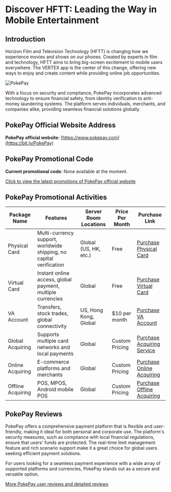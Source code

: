 # Discover HFTT: Leading the Way in Mobile Entertainment

## Introduction

Horizon Film and Television Technology (HFTT) is changing how we experience movies and shows on our phones. Created by experts in film and technology, HFTT aims to bring big-screen excitement to mobile users everywhere. The VERTEX app is the center of this change, offering new ways to enjoy and create content while providing online job opportunities.

![PokePay](https://github.com/user-attachments/assets/3762a033-8549-4725-b21d-412d1712cbc4)

With a focus on security and compliance, PokePay incorporates advanced technology to ensure financial safety, from identity verification to anti-money laundering systems. The platform serves individuals, merchants, and companies alike, providing seamless financial solutions globally.

## PokePay Official Website Address

**PokePay official website**: [https://www.pokepay.com](https://bit.ly/PokePay)

## PokePay Promotional Code

**Current promotional code**: None available at the moment.

[Click to view the latest promotions of PokePay official website](https://bit.ly/PokePay)

## PokePay Promotional Activities

| Package Name         | Features                                                        | Server Room Locations        | Price Per Month         | Purchase Link                                      |
|----------------------|------------------------------------------------------------------|------------------------------|-------------------------|---------------------------------------------------|
| Physical Card         | Multi-currency support, worldwide shipping, no capital verification | Global (US, HK, etc.)        | Free                    | [Purchase Physical Card](https://bit.ly/PokePay) |
| Virtual Card          | Instant online access, global payment, multiple currencies       | Global                       | Free                    | [Purchase Virtual Card](https://bit.ly/PokePay)  |
| VA Account            | Transfers, stock trades, global connectivity                    | US, Hong Kong, Global         | $10 per month           | [Purchase VA Account](https://bit.ly/PokePay)    |
| Global Acquiring      | Supports multiple card networks and local payments              | Global                       | Custom Pricing           | [Purchase Acquiring Service](https://bit.ly/PokePay) |
| Online Acquiring      | E-commerce platforms and merchants                              | Global                       | Custom Pricing           | [Purchase Online Acquiring](https://bit.ly/PokePay) |
| Offline Acquiring     | POS, MPOS, Android mobile POS                                   | Global                       | Custom Pricing           | [Purchase Offline Acquiring](https://bit.ly/PokePay) |

## PokePay Reviews

PokePay offers a comprehensive payment platform that is flexible and user-friendly, making it ideal for both personal and corporate use. The platform's security measures, such as compliance with local financial regulations, ensure that users' funds are protected. The real-time limit management feature and rich scenario support make it a great choice for global users seeking efficient payment solutions.

For users looking for a seamless payment experience with a wide array of supported platforms and currencies, PokePay stands out as a secure and versatile option.

[More PokePay user reviews and detailed reviews](https://bit.ly/PokePay)
